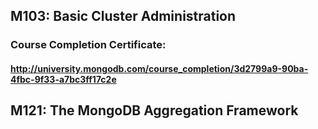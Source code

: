 ## M103: Basic Cluster Administration 
### Course Completion Certificate:
#### http://university.mongodb.com/course_completion/3d2799a9-90ba-4fbc-9f33-a7bc3ff17c2e

## M121: The MongoDB Aggregation Framework
